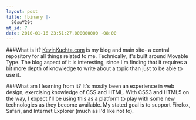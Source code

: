 ```yaml
---
layout: post
title: !binary |-
  S0suY29t
mt_id: 7
date: 2010-01-16 23:51:27.000000000 -08:00
---
```

###What is it?
[KevinKuchta.com](http://www.kevinkuchta.com) is my blog and main site- a central repository for all things related to me.  Technically, it's built around Movable Type.  The blog aspect of it is interesting, since I'm finding that it requires a bit more depth of knowledge to write about a topic than just to be able to use it.

###What am I learning from it?
It's mostly been an experience in web design, exercising knowledge of CSS and HTML.  With CSS3 and HTML5 on the way, I expect I'll be using this as a platform to play with some new technologies as they become available.  My stated goal is to support Firefox, Safari, and Internet Explorer (much as I'd like not to).

 
